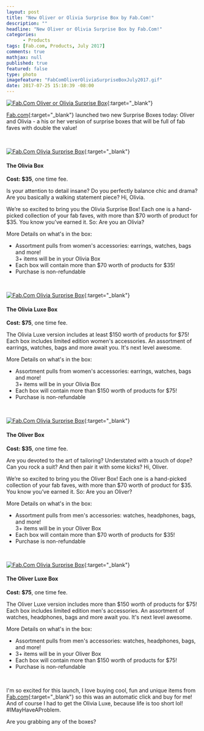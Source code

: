 ```yaml
---
layout: post
title: "New Oliver or Olivia Surprise Box by Fab.Com!"
description: ""
headline: "New Oliver or Olivia Surprise Box by Fab.Com!"
categories: 
      - Products
tags: [Fab.com, Products, July 2017]
comments: true
mathjax: null
published: true
featured: false
type: photo
imagefeature: "FabComOliverOliviaSurpriseBoxJuly2017.gif"
date: 2017-07-25 15:10:39 -08:00
---
```


<p></p>

[![Fab.Com Oliver or Olivia Surprise Box](http://whatsupmailbox.com/images/FabComOliverOliviaSurpriseBoxJuly2017.gif)](http://fab.7eer.net/c/164125/157069/2942){:target="_blank"}

[Fab.com](http://fab.7eer.net/c/164125/157069/2942){:target="_blank"} launched two new Surprise Boxes today: Oliver and Olivia - a his or her version of surprise boxes that will be full of fab faves with double the value!

<br>

[![Fab.Com Olivia Surprise Box](http://whatsupmailbox.com/images/FabComOliviaSurpriseBoxJuly2017.jpeg)](http://fab.7eer.net/c/164125/157069/2942){:target="_blank"}

<H4>The Olivia Box</H4>

**Cost: $35**, one time fee.

Is your attention to detail insane? Do you perfectly balance chic and drama? Are you basically a walking statement piece? Hi, Olivia. 

We’re so excited to bring you the Olivia Surprise Box! Each one is a hand-picked collection of your fab faves, with more than $70 worth of product for $35. You know you’ve earned it. So: Are you an Olivia?

More Details on what's in the box:
<ul>
<li>Assortment pulls from women's accessories: earrings, watches, bags and more!</li>
</li>3+ items will be in your Olivia Box</li>
<li>Each box will contain more than $70 worth of products for $35!</li>
<li>Purchase is non-refundable</li>
</ul>

<br>

[![Fab.Com Olivia Surprise Box](http://whatsupmailbox.com/images/FabComOliviaLuxeSurpriseBoxJuly2017.jpeg)](http://fab.7eer.net/c/164125/157069/2942){:target="_blank"}

<H4>The Olivia Luxe Box</H4>

**Cost: $75**, one time fee.

The Olivia Luxe version includes at least $150 worth of products for $75! Each box includes limited edition women's accessories. An assortment of earrings, watches, bags and more await you. It's next level awesome. 

More Details on what's in the box:
<ul>
<li>Assortment pulls from women's accessories: earrings, watches, bags and more!</li>
</li>3+ items will be in your Olivia Box</li>
<li>Each box will contain more than $150 worth of products for $75!</li>
<li>Purchase is non-refundable</li>
</ul>

<br>

[![Fab.Com Olivia Surprise Box](http://whatsupmailbox.com/images/FabComOliverSurpriseBoxJuly2017.jpeg)](http://fab.7eer.net/c/164125/157069/2942){:target="_blank"}

<H4>The Oliver Box</H4>

**Cost: $35**, one time fee.

Are you devoted to the art of tailoring? Understated with a touch of dope? Can you rock a suit? And then pair it with some kicks? Hi, Oliver. 

We’re so excited to bring you the Oliver Box! Each one is a hand-picked collection of your fab faves, with more than $70 worth of product for $35. You know you’ve earned it. So: Are you an Oliver?

More Details on what's in the box:
<ul>
<li>Assortment pulls from men's accessories: watches, headphones, bags, and more!</li>
</li>3+ items will be in your Oliver Box</li>
<li>Each box will contain more than $70 worth of products for $35!</li>
<li>Purchase is non-refundable</li>
</ul>

<br>

[![Fab.Com Olivia Surprise Box](http://whatsupmailbox.com/images/FabComOliverLuxeSurpriseBoxJuly2017.jpeg)](http://fab.7eer.net/c/164125/157069/2942){:target="_blank"}

<H4>The Oliver Luxe Box</H4>

**Cost: $75**, one time fee.

The Oliver Luxe version includes more than $150 worth of products for $75! Each box includes limited edition men's accessories. An assortment of watches, headphones, bags and more await you. It's next level awesome.

More Details on what's in the box:
<ul>
<li>Assortment pulls from men's accessories: watches, headphones, bags, and more!</li>
<li>3+ items will be in your Oliver Box</li>
<li>Each box will contain more than $150 worth of products for $75!</li>
<li>Purchase is non-refundable</li>
</ul>

<br>

<i class="icon-exclamation-sign"></i> I'm so excited for this launch, I love buying cool, fun and unique items from [Fab.com](http://fab.7eer.net/c/164125/157069/2942){:target="_blank"} so this was an automatic click and buy for me! And of course I had to get the Olivia Luxe, because life is too short lol! #IMayHaveAProblem. 

Are you grabbing any of the boxes?